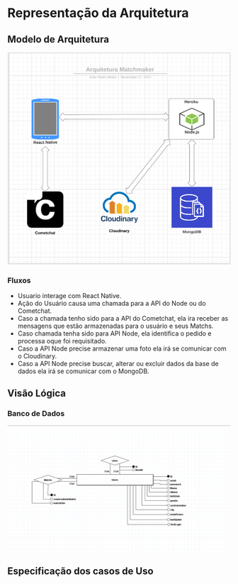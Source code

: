 # Representação da Arquitetura

## Modelo de Arquitetura
![](.gitbook/assets/arquitetura.PNG)

### Fluxos
- Usuario interage com React Native.
- Ação do Usuário causa uma chamada para a API do Node ou do Cometchat.
- Caso a chamada tenho sido para a API do Cometchat, ela ira receber as mensagens que estão armazenadas para o usuário e seus Matchs.
- Caso chamada tenha sido para API Node, ela identifica o pedido e processa oque foi requisitado.
- Caso a API Node precise armazenar uma foto ela irá se comunicar com o Cloudinary.
- Caso a API Node precise buscar, alterar ou excluir dados da base de dados ela irá se comunicar com o MongoDB.

## Visão Lógica

### Banco de Dados
![](.gitbook/assets/modelobd.PNG)

## Especificação dos casos de Uso



